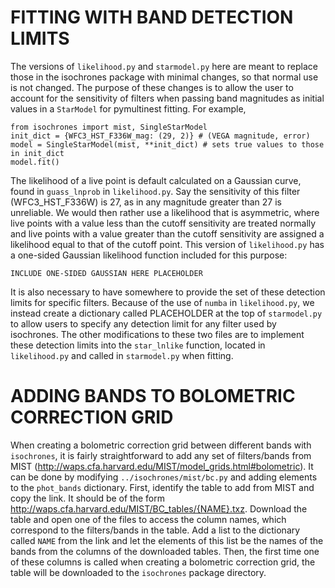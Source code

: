 # FITTING WITH BAND DETECTION LIMITS

The versions of `likelihood.py` and `starmodel.py` here are meant to replace those in the isochrones package with minimal changes, so that normal use is not changed. The purpose of these changes is to allow the user to account for the sensitivity of filters when passing band magnitudes as initial values in a `StarModel` for pymultinest fitting. For example, 

```
from isochrones import mist, SingleStarModel
init_dict = {WFC3_HST_F336W_mag: (29, 2)} # (VEGA magnitude, error)
model = SingleStarModel(mist, **init_dict) # sets true values to those in init_dict
model.fit()
```

The likelihood of a live point is default calculated on a Gaussian curve, found in `guass_lnprob` in `likelihood.py`. Say the sensitivity of this filter (WFC3_HST_F336W) is 27, as in any magnitude greater than 27 is unreliable. We would then rather use a likelihood that is asymmetric, where live points with a value less than the cutoff sensitivity are treated normally and live points with a value greater than the cutoff sensitivity are assigned a likelihood equal to that of the cutoff point. This version of `likelihood.py` has a one-sided Gaussian likelihood function included for this purpose:

```
INCLUDE ONE-SIDED GAUSSIAN HERE PLACEHOLDER
```

It is also necessary to have somewhere to provide the set of these detection limits for specific filters. Because of the use of `numba` in `likelihood.py`, we instead create a dictionary called PLACEHOLDER at the top of `starmodel.py` to allow users to specify any detection limit for any filter used by isochrones. The other modifications to these two files are to implement these detection limits into the `star_lnlike` function, located in `likelihood.py` and called in `starmodel.py` when fitting. 

# ADDING BANDS TO BOLOMETRIC CORRECTION GRID

When creating a bolometric correction grid between different bands with `isochrones`, it is fairly straightforward to add any set of filters/bands from MIST (http://waps.cfa.harvard.edu/MIST/model_grids.html#bolometric). It can be done by modifying `../isochrones/mist/bc.py` and adding elements to the `phot_bands` dictionary. First, identify the table to add from MIST and copy the link. It should be of the form http://waps.cfa.harvard.edu/MIST/BC_tables/{NAME}.txz. Download the table and open one of the files to access the column names, which correspond to the filters/bands in the table. Add a list to the dictionary called `NAME` from the link and let the elements of this list be the names of the bands from the columns of the downloaded tables. Then, the first time one of these columns is called when creating a bolometric correction grid, the table will be downloaded to the `isochrones` package directory.

